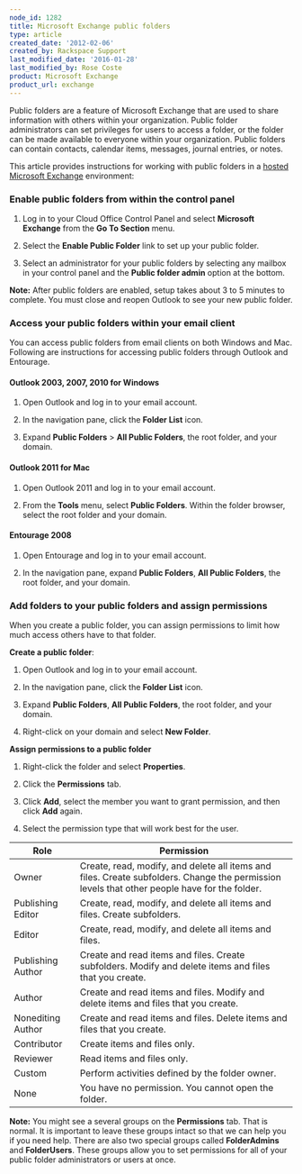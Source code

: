 ```yaml
---
node_id: 1282
title: Microsoft Exchange public folders
type: article
created_date: '2012-02-06'
created_by: Rackspace Support
last_modified_date: '2016-01-28'
last_modified_by: Rose Coste
product: Microsoft Exchange
product_url: exchange
---
```


Public folders are a feature of Microsoft Exchange that are used to
share information with others within your organization. Public folder
administrators can set privileges for users to access a folder, or the
folder can be made available to everyone within your organization.
Public folders can contain contacts, calendar items, messages, journal
entries, or notes.

This article provides instructions for working with public folders in a
[hosted Microsoft
Exchange](http://www.rackspace.com/email-hosting/hosted-exchange/)
environment:


### Enable public folders from within the control panel

1. Log in to your Cloud Office Control Panel and select **Microsoft
   Exchange** from the **Go To Section** menu.

2. Select the **Enable Public Folder** link to set up your
   public folder.

3. Select an administrator for your public folders by selecting any
   mailbox in your control panel and the **Public folder admin** option
   at the bottom.

**Note:** After public folders are enabled, setup takes about 3 to 5
minutes to complete. You must close and reopen Outlook to see your new
public folder.

### Access your public folders within your email client

You can access public folders from email clients on both Windows and
Mac. Following are instructions for accessing public folders through
Outlook and Entourage.

#### Outlook 2003, 2007, 2010 for Windows

1. Open Outlook and log in to your email account.

2. In the navigation pane, click the **Folder List** icon.

3. Expand **Public Folders** &gt; **All Public Folders**, the root
   folder, and your domain.

#### Outlook 2011 for Mac

1. Open Outlook 2011 and log in to your email account.

2. From the **Tools** menu, select **Public Folders**.
   Within the folder browser, select the root folder and your domain.

#### Entourage 2008

1. Open Entourage and log in to your email account.

2. In the navigation pane, expand **Public Folders**, **All Public
   Folders**, the root folder, and  your domain.

### Add folders to your public folders and assign permissions

When you create a public folder, you can assign permissions to limit
how much access others have to that folder.

**Create a public folder**:

1. Open Outlook and log in to your email account.

2. In the navigation pane, click the **Folder List** icon.

3. Expand **Public Folders**, **All Public Folders**, the root folder,
   and your domain.

4. Right-click on your domain and select **New Folder**.

**Assign permissions to a public folder**

1. Right-click the folder and select **Properties**.

2. Click the **Permissions** tab.

3. Click **Add**, select the member you want to grant permission, and
   then click **Add**  again.

4. Select the permission type that will work best for the user.

| Role              | Permission                                                                                                                                   |
|-------------------|----------------------------------------------------------------------------------------------------------------------------------------------|
| Owner             | Create, read, modify, and delete all items and files. Create subfolders. Change the permission levels that other people have for the folder. |
| Publishing Editor | Create, read, modify, and delete all items and files. Create subfolders.                                                                     |
| Editor            | Create, read, modify, and delete all items and files.                                                                                        |
| Publishing Author | Create and read items and files. Create subfolders. Modify and delete items and files that you create.                                       |
| Author            | Create and read items and files. Modify and delete items and files that you create.                                                          |
| Nonediting Author | Create and read items and files. Delete items and files that you create.                                                                     |
| Contributor       | Create items and files only.                                                                                                                 |
| Reviewer          | Read items and files only.                                                                                                                   |
| Custom            | Perform activities defined by the folder owner.                                                                                              |
| None              | You have no permission. You cannot open the folder.                                                                                          |
                                                                                                                                                       

**Note:** You might see a several groups on the **Permissions** tab.
That is normal. It is important to leave these groups intact so that we
can help you if you need help. There are also two special groups called
**FolderAdmins** and **FolderUsers**. These groups allow you to set permissions
for all of your public folder administrators or users at once.
